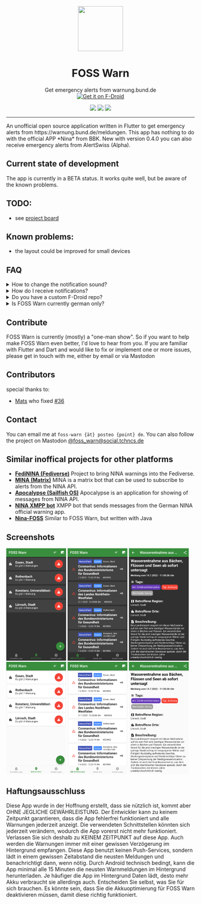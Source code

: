 
<div align="center">
  <img src="https://raw.githubusercontent.com/nucleus-ffm/foss_warn/main/assets/app_icon.png" height=120 width=120/>
  <h1>FOSS Warn</h1>

</div>

<p align="center">
Get emergency alerts from warnung.bund.de <br>
<a href="https://f-droid.org/packages/de.nucleus.foss_warn">
    <img src="https://fdroid.gitlab.io/artwork/badge/get-it-on.png"
    alt="Get it on F-Droid"
    height="80">
</a>


</p>
<p align="center">
<a href="https://github.com/nucleus-ffm/foss_warn/blob/main/LICENSE" alt="Glicense"><img src="https://img.shields.io/github/license/nucleus-ffm/foss_warn"></a>
<a href="https://github.com/nucleus-ffm/foss_warn/releases" alt="Github All Releases"><img src="https://img.shields.io/github/downloads/nucleus-ffm/foss_warn/total.svg"></a>
<a href="https://github.com/nucleus-ffm/foss_warn/releases/latest" alt="Github latest Releases"><img src="https://img.shields.io/github/downloads/nucleus-ffm/foss_warn/latest/total.svg"></a>
</p>
<hr>
An unofficial open source application written in Flutter to get emergency alerts from https://warnung.bund.de/meldungen. This app has nothing to do with the official APP *Nina* from BBK. New with version 0.4.0 you can also receive emergency alerts from AlertSwiss (Alpha).

## Current state of development
The app is currently in a BETA status. It works quite well, but be aware of the known problems.

## TODO: 
 - see [project board](https://github.com/nucleus-ffm/foss_warn/projects)

## Known problems:
- the layout could be improved for small devices

## FAQ
<details>
<summary>How to change the notification sound?</summary>
Go to the app settings and press „Einstellungen öffnen” -> "Warnstufe: {Warnstufe}" -> "Expand" -> "Sound". 
</details>
<details>
<summary>How do I receive notifications?</summary>
FOSS Warn does not use push services. But a background service pulls the latest warnings at a certain frequency and when there is a warning for you, you get a notification. This mechanism only works when the background service is running. When it is stopped, you will not receive any notification. With the status notification you can always see when the last update took place.
</details>
<details>
<summary>Do you have a custom F-Droid repo?</summary>
Yes. You can add my custom repo to F-Droid and install the latest Github release with your F-Droid client. All info <a href="https://github.com/nucleus-ffm/Nucleus-F-Droid-Repo">here </a>.
</details>
<details>
<summary>Is FOSS Warn currently german only?</summary>
Unfortunately, yes, but at some point in the future I will work on supporting multiple languages. (Or maybe you'd like to work on that?) In the meantime, <a href="https://github.com/nucleus-ffm/foss_warn/wiki/Translation-of-the-UI-into-English">here's</a> a simple translation list where you can easily check the translation of a button in FOSS Warn. 
</details>

## Contribute
FOSS Warn is currently (mostly) a "one-man show". So if you want to help make FOSS Warn even better, I'd love to hear from you. If you are familiar with Flutter and Dart and would like to fix or implement one or more issues, please get in touch with me, either by email or via Mastodon

## Contributors
special thanks to:
- [Mats](https://github.com/MatsG23) who fixed [#36](https://github.com/nucleus-ffm/foss_warn/issues/36)

## Contact
You can email me at `foss-warn {ät} posteo {point} de`. You can also follow the project on Mastodon [@foss_warn@social.tchncs.de](https://social.tchncs.de/@foss_warn)

## Similar inoffical projects for other platforms
* [**FediNINA (Fediverse)**](https://meta.prepedia.org/wiki/FediNINA) Project to bring NINA warnings into the Fediverse.
* [**MINA (Matrix)**](https://github.com/djmaze/nina-matrix-bot) MINA is a matrix bot that can be used to subscribe to alerts from the NINA API.
* [**Apocalypse (Sailfish OS)**](https://github.com/black-sheep-dev/harbour-apocalypse) Apocalypse is an application for showing of messages from NINA API.
* [**NINA XMPP bot**](https://github.com/jplitza/nina_xmpp) XMPP bot that sends messages from the German NINA official warning app.
* [**Nina-FOSS**](https://github.com/SailReal/nina-foss) Similar to FOSS Warn, but written with Java

## Screenshots
[<img src="fastlane/metadata/android/de-DE/images/phoneScreenshots/shot_1.png" width=160>](fastlane/metadata/android/en-US/images/phoneScreenshots/shot_1.png)
[<img src="fastlane/metadata/android/de-DE/images/phoneScreenshots/shot_2.png" width=160>](fastlane/metadata/android/en-US/images/phoneScreenshots/shot_2.png)
[<img src="fastlane/metadata/android/de-DE/images/phoneScreenshots/shot_3.png" width=160>](fastlane/metadata/android/en-US/images/phoneScreenshots/shot_3.png)
[<img src="fastlane/metadata/android/de-DE/images/phoneScreenshots/shot_4.png" width=160>](fastlane/metadata/android/en-US/images/phoneScreenshots/shot_4.png)
[<img src="fastlane/metadata/android/de-DE/images/phoneScreenshots/shot_5.png" width=160>](fastlane/metadata/android/en-US/images/phoneScreenshots/shot_5.png)
[<img src="fastlane/metadata/android/de-DE/images/phoneScreenshots/shot_6.png" width=160>](fastlane/metadata/android/en-US/images/phoneScreenshots/shot_6.png)


## Haftungsausschluss 
Diese App wurde in der Hoffnung erstellt, dass sie nützlich ist, kommt aber OHNE JEGLICHE GEWÄHRLEISTUNG. Der Entwickler kann zu keinem Zeitpunkt garantieren, dass die App fehlerfrei funktioniert und alle Warnungen jederzeit anzeigt. Die verwendeten Schnittstellen könnten sich jederzeit verändern, wodurch die App vorerst nicht mehr funktioniert. Verlassen Sie sich deshalb zu KEINEM ZEITPUNKT auf diese App. Auch werden die Warnungen immer mit einer gewissen Verzögerung im Hintergrund empfangen. Diese App benutzt keinen Push-Services, sondern lädt in einem gewissen Zeitabstand die neusten Meldungen und benachrichtigt dann, wenn nötig. Durch Android technisch bedingt, kann die App minimal alle 15 Minuten die neusten Warnmeldungen im Hintergrund herunterladen. Je häufiger die App im Hintergrund Daten lädt, desto mehr Akku verbraucht sie allerdings auch. Entscheiden Sie selbst, was Sie für sich brauchen. Es könnte sein, dass Sie die Akkuoptimierung für FOSS Warn deaktivieren müssen, damit diese richtig funktioniert.
